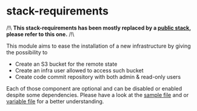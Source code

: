# stack-requirements

/!\ **This stack-requirements has been mostly replaced by a [public stack](https://github.com/cycloid-community-catalog/infra-amazon-req), please refer to this one.** /!\

This module aims to ease the installation of a new infrastructure by giving the possibility to
* Create an S3 bucket for the remote state
* Create an infra user allowed to access such bucket
* Create code commit repository with both admin & read-only users

Each of those component are optional and can be disabled or enabled despite some dependencies.
Please have a look at the [sample file](https://github.com/cycloidio/stack-requirements/blob/master/sample.tf) and or [variable file](https://github.com/cycloidio/stack-requirements/blob/master/s3_codecommit/variables.tf) for a better understanding.
